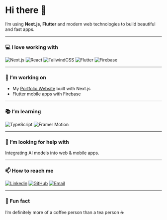 # Hi there 👋

I’m using **Next.js**, **Flutter** and modern web technologies to build beautiful and fast apps.  

---

### 💻 I love working with

![Next.js](https://img.shields.io/badge/Next.js-000000?logo=nextdotjs&logoColor=white)
![React](https://img.shields.io/badge/React-20232A?logo=react&logoColor=61DAFB)
![TailwindCSS](https://img.shields.io/badge/Tailwind_CSS-38B2AC?logo=tailwind-css&logoColor=white)
![Flutter](https://img.shields.io/badge/Flutter-02569B?logo=flutter&logoColor=white)
![Firebase](https://img.shields.io/badge/Firebase-FFCA28?logo=firebase&logoColor=black)

---

### 🚀 I’m working on  
- My [Portfolio Website](https://ammaryasserr.netlify.app/) built with Next.js  
- Flutter mobile apps with Firebase  

---

### 📚 I’m learning  
![TypeScript](https://img.shields.io/badge/TypeScript-007ACC?logo=typescript&logoColor=white)
![Framer Motion](https://img.shields.io/badge/Framer%20Motion-black?logo=framer&logoColor=blue)

---

### 📝 I’m looking for help with  
Integrating AI models into web & mobile apps.

---

### 📫 How to reach me  
[![Linkedin](https://img.shields.io/badge/LinkedIn-0A66C2?logo=linkedin&logoColor=white)](https://www.linkedin.com/in/ammar-yasser-682132282)
[![GitHub](https://img.shields.io/badge/GitHub-100000?logo=github&logoColor=white)](https://github.com/AmmarYasser3788)
[![Email](https://img.shields.io/badge/Email-Email_Me-red?logo=gmail&logoColor=white)](mailto:ammar.abassery@gmail.com)

---

### 🎨 Fun fact  
I’m definitely more of a coffee person than a tea person ☕
